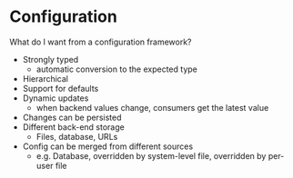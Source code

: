Configuration
=============

What do I want from a configuration framework?

* Strongly typed
    * automatic conversion to the expected type
* Hierarchical
* Support for defaults
* Dynamic updates
    * when backend values change, consumers get the latest value
* Changes can be persisted
* Different back-end storage
    * Files, database, URLs
* Config can be merged from different sources
    * e.g. Database, overridden by system-level file, overridden by per-user file

